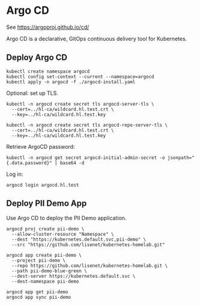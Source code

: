 # Argo CD

See https://argoproj.github.io/cd/

Argo CD is a declarative, GitOps continuous delivery tool for Kubernetes.

## Deploy Argo CD

```
kubectl create namespace argocd
kubectl config set-context --current --namespace=argocd
kubectl apply -n argocd -f ./argocd-install.yaml
```

Optional: set up TLS.

```
kubectl -n argocd create secret tls argocd-server-tls \
  --cert=../hl-ca/wildcard.hl.test.crt \
  --key=../hl-ca/wildcard.hl.test.key

kubectl -n argocd create secret tls argocd-repo-server-tls \
  --cert=../hl-ca/wildcard.hl.test.crt \
  --key=../hl-ca/wildcard.hl.test.key
```

Retrieve ArgoCD password:

```
kubectl -n argocd get secret argocd-initial-admin-secret -o jsonpath="{.data.password}" | base64 -d
```

Log in:

```
argocd login argocd.hl.test
```

## Deploy PII Demo App

Use Argo CD to deploy the PII Demo application.

```
argocd proj create pii-demo \
  --allow-cluster-resource "Namespace" \
  --dest "https://kubernetes.default.svc,pii-demo" \
  --src "https://github.com/lisenet/kubernetes-homelab.git"

argocd app create pii-demo \
  --project pii-demo \
  --repo https://github.com/lisenet/kubernetes-homelab.git \
  --path pii-demo-blue-green \
  --dest-server https://kubernetes.default.svc \
  --dest-namespace pii-demo

argocd app get pii-demo
argocd app sync pii-demo
```
